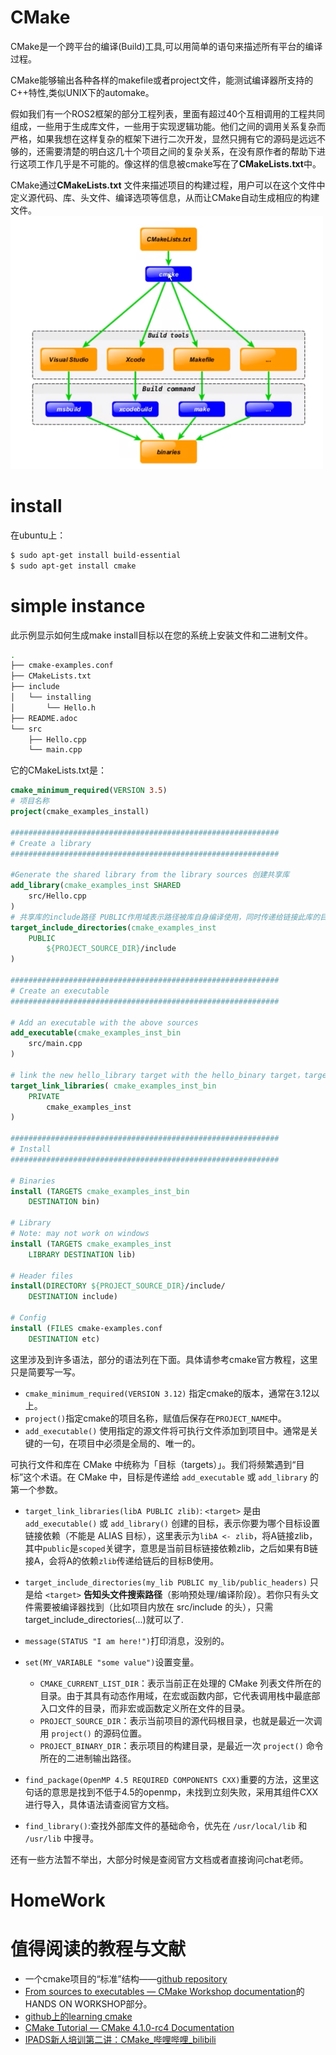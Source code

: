 # CMake

CMake是一个跨平台的编译(Build)工具,可以用简单的语句来描述所有平台的编译过程。

CMake能够输出各种各样的makefile或者project文件，能测试编译器所支持的C++特性,类似UNIX下的automake。

假如我们有一个ROS2框架的部分工程列表，里面有超过40个互相调用的工程共同组成，一些用于生成库文件，一些用于实现逻辑功能。他们之间的调用关系复杂而严格，如果我想在这样复杂的框架下进行二次开发，显然只拥有它的源码是远远不够的，还需要清楚的明白这几十个项目之间的复杂关系，在没有原作者的帮助下进行这项工作几乎是不可能的。像这样的信息被cmake写在了**CMakeLists.txt**中。

CMake通过**CMakeLists.txt** 文件来描述项目的构建过程，用户可以在这个文件中定义源代码、库、头文件、编译选项等信息，从而让CMake自动生成相应的构建文件。
![](images/Pasted%20image%2020250801133829.png)
# install
在ubuntu上：
```bash
$ sudo apt-get install build-essential
$ sudo apt-get install cmake
```
# simple instance
此示例显示如何生成make install目标以在您的系统上安装文件和二进制文件。

```bash
.
├── cmake-examples.conf
├── CMakeLists.txt
├── include
│   └── installing
│       └── Hello.h
├── README.adoc
└── src
    ├── Hello.cpp
    └── main.cpp
```
它的CMakeLists.txt是：
```cmake
cmake_minimum_required(VERSION 3.5)
# 项目名称
project(cmake_examples_install)

############################################################
# Create a library
############################################################

#Generate the shared library from the library sources 创建共享库
add_library(cmake_examples_inst SHARED
    src/Hello.cpp
)
# 共享库的include路径 PUBLIC作用域表示路径被库自身编译使用，同时传递给链接此库的目标，这里的target指的是add_library生成的共享库
target_include_directories(cmake_examples_inst
    PUBLIC 
        ${PROJECT_SOURCE_DIR}/include
)

############################################################
# Create an executable
############################################################

# Add an executable with the above sources
add_executable(cmake_examples_inst_bin
    src/main.cpp
)

# link the new hello_library target with the hello_binary target，target指的是上一句话的exec target
target_link_libraries( cmake_examples_inst_bin
    PRIVATE 
        cmake_examples_inst
)

############################################################
# Install
############################################################

# Binaries
install (TARGETS cmake_examples_inst_bin
    DESTINATION bin)

# Library
# Note: may not work on windows
install (TARGETS cmake_examples_inst
    LIBRARY DESTINATION lib)

# Header files
install(DIRECTORY ${PROJECT_SOURCE_DIR}/include/ 
    DESTINATION include)

# Config
install (FILES cmake-examples.conf
    DESTINATION etc)
```

这里涉及到许多语法，部分的语法列在下面。具体请参考cmake官方教程，这里只是简要写一写。

- `cmake_minimum_required(VERSION 3.12)` 指定cmake的版本，通常在3.12以上。
- `project()`指定cmake的项目名称，赋值后保存在`PROJECT_NAME`中。
- `add_executable()` 使用指定的源文件将可执行文件添加到项目中。通常是关键的一句，在项目中必须是全局的、唯一的。

可执行文件和库在 CMake 中统称为「目标（targets）」。我们将频繁遇到“目标”这个术语。在 CMake 中，目标是传递给 `add_executable` 或 `add_library` 的第一个参数。

- `target_link_libraries(libA PUBLIC zlib)`: `<target>` 是由 `add_executable()` 或 `add_library()` 创建的目标，表示你要为哪个目标设置链接依赖（不能是 ALIAS 目标），这里表示为`libA <- zlib`，将A链接zlib，其中`public`是`scoped`关键字，意思是当前目标链接依赖zlib，之后如果有B链接A，会将A的依赖`zlib`传递给链后的目标B使用。
- `target_include_directories(my_lib PUBLIC my_lib/public_headers)` 只是给 `<target>` **告知头文件搜索路径**（影响预处理/编译阶段）。若你只有头文件需要被编译器找到（比如项目内放在 src/include 的头），只需 target_include_directories(...)就可以了.



- `message(STATUS "I am here!")`打印消息，没别的。
- `set(MY_VARIABLE "some value")`设置变量。
	- `CMAKE_CURRENT_LIST_DIR`：表示当前正在处理的 CMake 列表文件所在的目录。由于其具有动态作用域，在宏或函数内部，它代表调用栈中最底部入口文件的目录，而非宏或函数定义所在文件的目录。
	- `PROJECT_SOURCE_DIR`：表示当前项目的源代码根目录，也就是最近一次调用 `project()` 的源码位置。
	- `PROJECT_BINARY_DIR`：表示项目的构建目录，是最近一次 `project()` 命令所在的二进制输出路径。
- `find_package(OpenMP 4.5 REQUIRED COMPONENTS CXX)`重要的方法，这里这句话的意思是找到不低于4.5的openmp，未找到立刻失败，采用其组件CXX进行导入，具体语法请查阅官方文档。
- `find_library()`:查找外部库文件的基础命令，优先在 `/usr/local/lib` 和 `/usr/lib` 中搜寻。

还有一些方法暂不举出，大部分时候是查阅官方文档或者直接询问chat老师。
# HomeWork

#  值得阅读的教程与文献
- 一个cmake项目的“标准”结构——[github repository](https://github.com/kigster/cmake-project-template)
- [From sources to executables — CMake Workshop documentation](https://coderefinery.github.io/cmake-workshop/hello-cmake/)的HANDS ON WORKSHOP部分。
- [github上的learning cmake](https://github.com/ttroy50/cmake-examples/blob/master)
- [CMake Tutorial — CMake 4.1.0-rc4 Documentation](https://cmake.org/cmake/help/latest/guide/tutorial/)
- [IPADS新人培训第二讲：CMake_哔哩哔哩_bilibili](https://www.bilibili.com/video/BV14h41187FZ?vd_source=7bd9495d31281f143b7b2db3418d2f17&spm_id_from=333.788.videopod.sections)